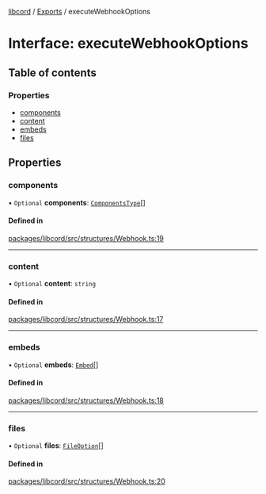 [libcord](../README.md) / [Exports](../modules.md) / executeWebhookOptions

# Interface: executeWebhookOptions

## Table of contents

### Properties

- [components](executeWebhookOptions.md#components)
- [content](executeWebhookOptions.md#content)
- [embeds](executeWebhookOptions.md#embeds)
- [files](executeWebhookOptions.md#files)

## Properties

### components

• `Optional` **components**: [`ComponentsType`](../modules.md#componentstype)[]

#### Defined in

[packages/libcord/src/structures/Webhook.ts:19](https://github.com/Libcord/libcord/blob/f9964b8/packages/libcord/src/structures/Webhook.ts#L19)

___

### content

• `Optional` **content**: `string`

#### Defined in

[packages/libcord/src/structures/Webhook.ts:17](https://github.com/Libcord/libcord/blob/f9964b8/packages/libcord/src/structures/Webhook.ts#L17)

___

### embeds

• `Optional` **embeds**: [`Embed`](../classes/Embed.md)[]

#### Defined in

[packages/libcord/src/structures/Webhook.ts:18](https://github.com/Libcord/libcord/blob/f9964b8/packages/libcord/src/structures/Webhook.ts#L18)

___

### files

• `Optional` **files**: [`FileOption`](FileOption.md)[]

#### Defined in

[packages/libcord/src/structures/Webhook.ts:20](https://github.com/Libcord/libcord/blob/f9964b8/packages/libcord/src/structures/Webhook.ts#L20)
